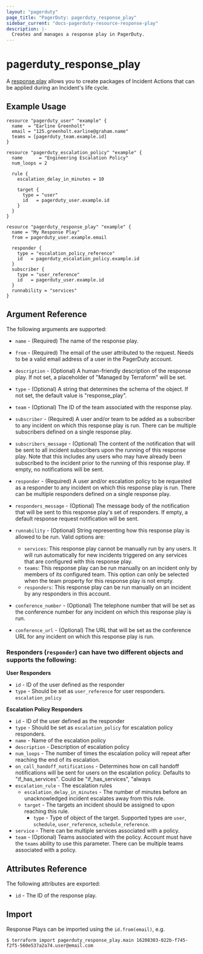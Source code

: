 ```yaml
---
layout: "pagerduty"
page_title: "PagerDuty: pagerduty_response_play"
sidebar_current: "docs-pagerduty-resource-response-play"
description: |-
  Creates and manages a response play in PagerDuty.
---
```


# pagerduty_response_play

A [response play](https://developer.pagerduty.com/api-reference/reference/REST/openapiv3.json/paths/~1response_plays/get) allows you to create packages of Incident Actions that can be applied during an Incident's life cycle.


## Example Usage

```hcl
resource "pagerduty_user" "example" {
  name  = "Earline Greenholt"
  email = "125.greenholt.earline@graham.name"
  teams = [pagerduty_team.example.id]
}

resource "pagerduty_escalation_policy" "example" {
  name      = "Engineering Escalation Policy"
  num_loops = 2

  rule {
    escalation_delay_in_minutes = 10

    target {
      type = "user"
      id   = pagerduty_user.example.id
    }
  }
}

resource "pagerduty_response_play" "example" {
  name = "My Response Play"
  from = pagerduty_user.example.email

  responder {
    type = "escalation_policy_reference"
    id   = pagerduty_escalation_policy.example.id
  }
  subscriber {
    type = "user_reference"
    id   = pagerduty_user.example.id
  }
  runnability = "services"
}
```

## Argument Reference

The following arguments are supported:

  * `name` - (Required) The name of the response play.
  * `from` - (Required) The email of the user attributed to the request. Needs to be a valid email address of a user in the PagerDuty account.
  * `description` - (Optional) A human-friendly description of the response play.
    If not set, a placeholder of "Managed by Terraform" will be set.
  * `type` - (Optional)  A string that determines the schema of the object. If not set, the default value is "response_play". 
  * `team` - (Optional) The ID of the team associated with the response play.
  * `subscriber` - (Required) A user and/or team to be added as a subscriber to any incident on which this response play is run. There can be multiple subscribers defined on a single response play.
  * `subscribers_message` - (Optional) The content of the notification that will be sent to all incident subscribers upon the running of this response play. Note that this includes any users who may have already been subscribed to the incident prior to the running of this response play. If empty, no notifications will be sent.
  * `responder` - (Required) A user and/or escalation policy to be requested as a responder to any incident on which this response play is run. There can be multiple responders defined on a single response play.
  * `responders_message` - (Optional) The message body of the notification that will be sent to this response play's set of responders. If empty, a default response request notification will be sent.
  * `runnability` - (Optional) String representing how this response play is allowed to be run. Valid options are:

    * `services`: This response play cannot be manually run by any users. It will run automatically for new incidents triggered on any services that are configured with this response play.
    * `teams`: This response play can be run manually on an incident only by members of its configured team. This option can only be selected when the team property for this response play is not empty.
    * `responders`: This response play can be run manually on an incident by any responders in this account.

* `conference_number` - (Optional) The telephone number that will be set as the conference number for any incident on which this response play is run.
* `conference_url` - (Optional) The URL that will be set as the conference URL for any incident on which this response play is run.

### Responders (`responder`) can have two different objects and supports the following:

**User Responders**
* `id` - ID of the user defined as the responder
* `type` - Should be set as `user_reference` for user responders. `escalation_policy`

**Escalation Policy Responders**
* `id` - ID of the user defined as the responder
* `type` - Should be set as `escalation_policy` for escalation policy responders.
* `name` - Name of the escalation policy
* `description` - Description of escalation policy
* `num_loops` - The number of times the escalation policy will repeat after reaching the end of its escalation.
* `on_call_handoff_notifications` - Determines how on call handoff notifications will be sent for users on the escalation policy. Defaults to "if_has_services". Could be "if_has_services", "always
* `escalation_rule` - The escalation rules 
  * `escalation_delay_in_minutes` - The number of minutes before an unacknowledged incident escalates away from this rule.
  * `target` - The targets an incident should be assigned to upon reaching this rule.
    * `type` - Type of object of the target. Supported types are `user`, `schedule`, `user_reference`, `schedule_reference`.
* `service` - There can be multiple services associated with a policy.
* `team` - (Optional) Teams associated with the policy. Account must have the `teams` ability to use this parameter. There can be multiple teams associated with a policy.


## Attributes Reference

The following attributes are exported:

  * `id` - The ID of the response play.

## Import

Response Plays can be imported using the `id.from(email)`, e.g.

```
$ terraform import pagerduty_response_play.main 16208303-022b-f745-f2f5-560e537a2a74.user@email.com
```
